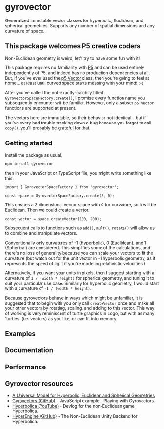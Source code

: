 # gyrovector

Generalized immutable vector classes for hyperbolic, Euclidean, and spherical geometries.  Supports any number of spatial dimensions and any curvature of space.

## This package welcomes P5 creative coders

Non-Euclidean geometry is weird, let't try to have some fun with it!

This package requires no familiarity with [P5](https://p5js.org/) and can be used entirely independently of P5, and indeed has no production dependencies at all.  But, if you've ever used the [p5.Vector](https://p5js.org/reference/p5/p5.Vector/) class, then you're going to feel at home... at least until curved space starts messing with your mind! ;-)

After you've called the not-exactly-catchily titled `GyrovectorSpaceFactory.create()`, I promise every function name you subsequently encounter will be familiar.  However, only a subset `p5.Vector` functions are supported at present.

The vectors here are immutable, so their behavior not identical - but if you've every had trouble tracking down a bug because you forgot to call `copy()`, you'll probably be grateful for that.

## Getting started

Install the package as usual,

    npm install gyrovector

then in your JavaScript or TypeScript file, you might write something like this:

    import { GyrovectorSpaceFactory } from 'gyrovector';

    const space = GyrovectorSpaceFactory.create(2, 0);
 
This creates a 2 dimensional vector space with 0 for curvature, so it will be Euclidean.  Then we could create a vector.

    const vector = space.createVector(100, 200);

Subsequent calls to functions such as `add()`, `mult()`, `rotate()` will allow us to combine and manipulate vectors. 

Conventionally only curvatures of -1 (Hyperbolic), 0 (Euclidean), and 1 (Spherical) are considered.  This simplifies some of the calculations, and there's no loss of generality because you can scale your vectors to fit the curvature (but watch out for the unit vector in -1 hyperbolic geometry, as it represents the speed of light if you're modeling relativistic velocities!)

Alternatively, if you want your units in pixels, then I suggest starting with a curvature of `1 / (width * height)` for spherical geometry, and tuning it to suit your particular use case.  Similarly for hyperbolic geometry, I would start with a curvature of `-1 / (width * height)`.

Because gyrovectors behave in ways which might be unfamiliar, it is suggested that to begin with you only call `createVector` once and make all your other vectors by rotating, scaling, and adding to this vector.  This way of working is very reminiscent of turtle graphics in Logo, but with as many 'turtles' (i.e. vectors) as you like, or can fit into memory.

## Examples

## Documentation

## Performance

## Gyrovector resources

- [A Universal Model for Hyperbolic, Euclidean and Spherical Geometries](https://andbloch.github.io/K-Stereographic-Model/)
- [Gyrovectors (GitHub)](https://github.com/joshgreaves/Gyrovectors) - JavaScript example - Playing with Gyrovectors.
- [Hyperbolica (YouTube)](https://www.youtube.com/playlist?list=PLh9DXIT3m6N4qJK9GKQB3yk61tVe6qJvA) - Devlog for the non-Euclidean game Hyperbolica.
- [HyperEngine (GitHub)](https://github.com/HackerPoet/HyperEngine) - The Non-Euclidean Unity Backend for Hyperbolica.
